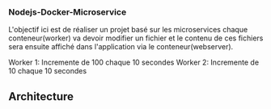 ### Nodejs-Docker-Microservice

L'objectif ici est de réaliser un projet basé sur les microservices chaque conteneur(worker) va devoir modifier un fichier et le contenu de ces fichiers sera ensuite affiché dans l'application via le conteneur(webserver).

Worker 1: Incremente de 100 chaque 10 secondes
Worker 2: Incremente de 10 chaque 10 secondes

## Architecture

